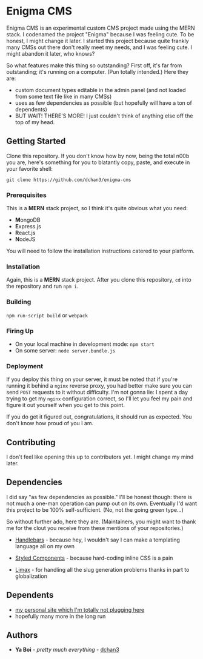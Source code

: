 # Enigma CMS

Enigma CMS is an experimental custom CMS project made using the MERN stack.
I codenamed the project "Enigma" because I was feeling cute. To be honest, I might change it later.
I started this project because quite frankly many CMSs out there don't really meet my needs, and I was feeling cute.
I might abandon it later, who knows?

So what features make this thing so outstanding? First off, it's far from outstanding; it's running on a computer.
(Pun totally intended.) Here they are:

-   custom document types editable in the admin panel (and not loaded from some text file like in many CMSs)
-   uses as few dependencies as possible (but hopefully will have a ton of dependents)
-   BUT WAIT! THERE'S MORE! I just couldn't think of anything else off the top of my head.
 
## Getting Started

Clone this repository. If you don't know how by now, being the total n00b you are, here's something for you to blatantly
copy, paste, and execute in your favorite shell:

`git clone https://github.com/dchan3/enigma-cms`

### Prerequisites

This is a **MERN** stack project, so I think it's quite obvious what you need:

-   **M**ongoDB
-   **E**xpress.js
-   **R**eact.js
-   **N**odeJS

You will need to follow the installation instructions catered to your platform.

### Installation

Again, this is a **MERN** stack project. After you clone this repository,
`cd` into the repository and run `npm i`.

### Building

`npm run-script build` or `webpack`

### Firing Up

-   On your local machine in development mode: `npm start`
-   On some server: `node server.bundle.js`

### Deployment

If you deploy this thing on your server,
it must be noted that if you're running it behind a `nginx` reverse proxy,
you had better make sure you can send `POST` requests to it without difficulty.
I'm not gonna lie: I spent a day trying to get my `nginx` configuration correct,
so I'll let you feel my pain and figure it out yourself when you get to this point.

If you do get it figured out, congratulations, it should run as expected. You don't know how proud of you I am.

## Contributing
I don't feel like opening this up to contributors yet. I might change my mind later.

## Dependencies

I did say "as few dependencies as possible." I'll be honest though: there is not much a one-man operation can pump out
on its own. Eventually I'd want this project to be 100% self-sufficient. (No, not the going green type...)

So without further ado, here they are. (Maintainers, you might want to thank me for the clout you receive from these 
mentions of your repositories.)

-   [Handlebars](https://github.com/wycats/handlebars.js) - because hey, I wouldn't say I can make a templating language
all on my own

-   [Styled Components](https://github.com/styled-components/styled-components) - because hard-coding inline CSS is a 
pain

-   [Limax](https://github.com/lovell/limax/issues) - for handling all the slug generation problems thanks in part to
globalization

## Dependents

-   [my personal site which I'm totally not plugging here](https://derekchan.xyz)
-   hopefully many more in the long run

## Authors
-   **Ya Boi** - *pretty much everything* - [dchan3](https://github.com/dchan3)